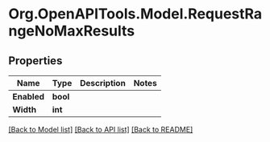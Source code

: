
# Org.OpenAPITools.Model.RequestRangeNoMaxResults

## Properties

Name | Type | Description | Notes
------------ | ------------- | ------------- | -------------
**Enabled** | **bool** |  | 
**Width** | **int** |  | 

[[Back to Model list]](../README.md#documentation-for-models)
[[Back to API list]](../README.md#documentation-for-api-endpoints)
[[Back to README]](../README.md)

